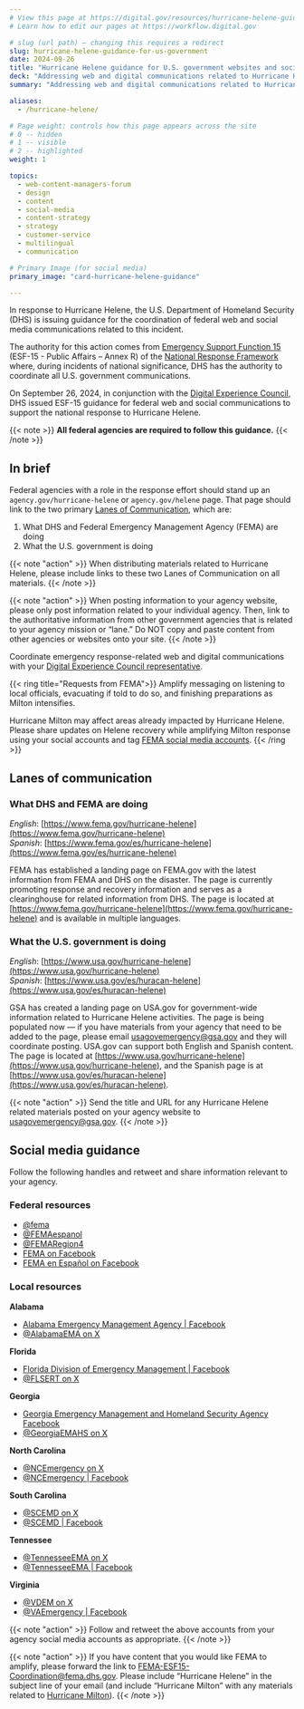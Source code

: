```yaml
---
# View this page at https://digital.gov/resources/hurricane-helene-guidance-for-us-government
# Learn how to edit our pages at https://workflow.digital.gov

# slug (url path) — changing this requires a redirect
slug: hurricane-helene-guidance-for-us-government
date: 2024-09-26
title: "Hurricane Helene guidance for U.S. government websites and social media"
deck: "Addressing web and digital communications related to Hurricane Helene"
summary: "Addressing web and digital communications related to Hurricane Helene"

aliases:
  - /hurricane-helene/

# Page weight: controls how this page appears across the site
# 0 -- hidden
# 1 -- visible
# 2 -- highlighted
weight: 1

topics:
  - web-content-managers-forum
  - design
  - content
  - social-media
  - content-strategy
  - strategy
  - customer-service
  - multilingual
  - communication

# Primary Image (for social media)
primary_image: "card-hurricane-helene-guidance"

---
```


In response to Hurricane Helene, the U.S. Department of Homeland Security (DHS) is issuing guidance for the coordination of federal web and social media communications related to this incident.

The authority for this action comes from [Emergency Support Function 15](https://www.fema.gov/emergency-managers/national-preparedness/frameworks/response#esf) (ESF-15 - Public Affairs – Annex R) of the [National Response Framework](https://www.fema.gov/emergency-managers/national-preparedness/frameworks/response) where, during incidents of national significance, DHS has the authority to coordinate all U.S. government communications.

On September 26, 2024, in conjunction with the [Digital Experience Council](https://digital.gov/resources/an-introduction-to-the-digital-experience-council/), DHS issued ESF-15 guidance for federal web and social communications to support the national response to Hurricane Helene.

{{< note >}} **All federal agencies are required to follow this guidance.** {{< /note >}}

## In brief

Federal agencies with a role in the response effort should stand up an `agency.gov/hurricane-helene` or `agency.gov/helene` page. That page should link to the two primary [Lanes of Communication](#lanes-of-communication), which are:

1. What DHS and Federal Emergency Management Agency (FEMA) are doing
2. What the U.S. government is doing

{{< note "action" >}}
When distributing materials related to Hurricane Helene, please include links to these two Lanes of Communication on all materials.
{{< /note >}}

{{< note "action" >}}
When posting information to your agency website, please only post information related to your individual agency. Then, link to the authoritative information from other government agencies that is related to your agency mission or “lane.” Do NOT copy and paste content from other agencies or websites onto your site.
{{< /note >}}

Coordinate emergency response-related web and digital communications with your [Digital Experience Council representative](https://digital.gov/resources/an-introduction-to-the-digital-experience-council/#agency-members).

{{< ring title="Requests from FEMA">}}
Amplify messaging on listening to local officials, evacuating if told to do so, and finishing preparations as Milton intensifies.

Hurricane Milton may affect areas already impacted by Hurricane Helene. Please share updates on Helene recovery while amplifying Milton response using your social accounts and tag [FEMA social media accounts](https://digital.gov/resources/hurricane-milton-guidance-for-us-government/#social-media-guidance).
{{< /ring >}}

## Lanes of communication

### What DHS and FEMA are doing

*English*: [https://www.fema.gov/hurricane-helene](https://www.fema.gov/hurricane-helene)<br/>
*Spanish*: [https://www.fema.gov/es/hurricane-helene](https://www.fema.gov/es/hurricane-helene)

FEMA has established a landing page on FEMA.gov with the latest information from FEMA and DHS on the disaster. The page is currently promoting response and recovery information and serves as a clearinghouse for related information from DHS. The page is located at [https://www.fema.gov/hurricane-helene](https://www.fema.gov/hurricane-helene) and is available in multiple languages.

### What the U.S. government is doing

*English*: [https://www.usa.gov/hurricane-helene](https://www.usa.gov/hurricane-helene)<br />
*Spanish*: [https://www.usa.gov/es/huracan-helene](https://www.usa.gov/es/huracan-helene)

GSA has created a landing page on USA.gov for government-wide information related to Hurricane Helene activities. The page is being populated now — if you have materials from your agency that need to be added to the page, please email usagovemergency@gsa.gov and they will coordinate posting. USA.gov can support both English and Spanish content. The page is located at [https://www.usa.gov/hurricane-helene](https://www.usa.gov/hurricane-helene), and the Spanish page is at [https://www.usa.gov/es/huracan-helene](https://www.usa.gov/es/huracan-helene).

{{< note "action" >}}
Send the title and URL for any Hurricane Helene related materials posted on your agency website to usagovemergency@gsa.gov.
{{< /note >}}

## Social media guidance

Follow the following handles and retweet and share information relevant to your agency.

### Federal resources

* [@fema](https://twitter.com/fema)
* [@FEMAespanol](https://x.com/femaespanol)
* [@FEMARegion4](https://x.com/FEMAregion4)
* [FEMA on Facebook](https://www.facebook.com/FEMA/)
* [FEMA en Español on Facebook](https://www.facebook.com/FEMAespanol)

### Local resources

**Alabama**

* [Alabama Emergency Management Agency | Facebook](https://www.facebook.com/AlabamaEMA)
* [@AlabamaEMA on X](https://twitter.com/AlabamaEMA)

**Florida**

* [Florida Division of Emergency Management | Facebook](https://www.facebook.com/FDEM/)
* [@FLSERT on X](https://twitter.com/flsert)

**Georgia**

* [Georgia Emergency Management and Homeland Security Agency Facebook](https://www.facebook.com/GeorgiaEMAHS)
* [@GeorgiaEMAHS on X](https://twitter.com/GeorgiaEMAHS)

**North Carolina**

* [@NCEmergency on X](https://x.com/ncemergency)
* [@NCEmergency | Facebook](https://www.facebook.com/NCEmergency)

**South Carolina**

* [@SCEMD on X](https://x.com/SCEMD)
* [@SCEMD | Facebook](https://www.facebook.com/SCEMD)

**Tennessee**

* [@TennesseeEMA on X](https://x.com/tennesseeEMA)
* [@TennesseeEMA | Facebook](https://www.facebook.com/TennesseeEMA/)

**Virginia**

* [@VDEM on X](https://x.com/VDEM)
* [@VAEmergency | Facebook](https://www.facebook.com/VAemergency/)

{{< note "action" >}}
Follow and retweet the above accounts from your agency social media accounts as appropriate.
{{< /note >}}

{{< note "action" >}}
If you have content that you would like FEMA to amplify, please forward the link to [FEMA-ESF15-Coordination@fema.dhs.gov](mailto:FEMA-ESF15-Coordination@fema.dhs.gov). Please include “Hurricane Helene” in the subject line of your email (and include “Hurricane Milton” with any materials related to [Hurricane Milton](https://digital.gov/resources/hurricane-milton-guidance-for-us-government)).
{{< /note >}}
